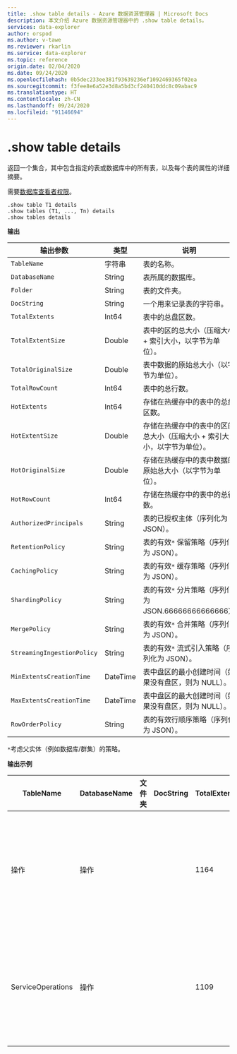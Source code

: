 ```yaml
---
title: .show table details - Azure 数据资源管理器 | Microsoft Docs
description: 本文介绍 Azure 数据资源管理器中的 .show table details。
services: data-explorer
author: orspod
ms.author: v-tawe
ms.reviewer: rkarlin
ms.service: data-explorer
ms.topic: reference
origin.date: 02/04/2020
ms.date: 09/24/2020
ms.openlocfilehash: 0b5dec233ee381f93639236ef1092469365f02ea
ms.sourcegitcommit: f3fee8e6a52e3d8a5bd3cf240410ddc8c09abac9
ms.translationtype: HT
ms.contentlocale: zh-CN
ms.lasthandoff: 09/24/2020
ms.locfileid: "91146694"
---
```

# <a name="show-table-details"></a>.show table details
返回一个集合，其中包含指定的表或数据库中的所有表，以及每个表的属性的详细摘要。

需要[数据库查看者权限](../management/access-control/role-based-authorization.md)。

```kusto
.show table T1 details
.show tables (T1, ..., Tn) details
.show tables details
```

**输出**

| 输出参数           | 类型     | 说明                                                                                     |
|----------------------------|----------|-------------------------------------------------------------------------------------------------|
| `TableName`                | 字符串   | 表的名称。                                                                          |
| `DatabaseName`             | String   | 表所属的数据库。                                                         |
| `Folder`                   | String   | 表的文件夹。                                                                             |
| `DocString`                | String   | 一个用来记录表的字符串。                                                                 |
| `TotalExtents`             | Int64    | 表中的总盘区数。                                                       |
| `TotalExtentSize`          | Double   | 表中的区的总大小（压缩大小 + 索引大小，以字节为单位）。               |
| `TotalOriginalSize`        | Double   | 表中数据的原始总大小（以字节为单位）。                                        |
| `TotalRowCount`            | Int64    | 表中的总行数。                                                          |
| `HotExtents`               | Int64    | 存储在热缓存中的表中的总盘区数。                              |
| `HotExtentSize`            | Double   | 存储在热缓存中的表中的区的总大小（压缩大小 + 索引大小，以字节为单位）。 |
| `HotOriginalSize`          | Double   | 存储在热缓存中的表中数据的原始总大小（以字节为单位）。               |
| `HotRowCount`              | Int64    | 存储在热缓存中的表中的总行数。                                 |
| `AuthorizedPrincipals`     | String   | 表的已授权主体（序列化为 JSON）。                                          |
| `RetentionPolicy`          | String   | 表的有效`*` 保留策略（序列化为 JSON）。                                  |
| `CachingPolicy`            | String   | 表的有效`*` 缓存策略（序列化为 JSON）。                                    |
| `ShardingPolicy`           | String   | 表的有效`*` 分片策略（序列化为 JSON.66666666666666）                     |
| `MergePolicy`              | String   | 表的有效`*` 合并策略（序列化为 JSON）。                                      |
| `StreamingIngestionPolicy` | String   | 表的有效`*` 流式引入策略（序列化为 JSON）。                        |
| `MinExtentsCreationTime`   | DateTime | 表中盘区的最小创建时间（如果没有盘区，则为 NULL）。         |
| `MaxExtentsCreationTime`   | DateTime | 表中盘区的最大创建时间（如果没有盘区，则为 NULL）。         |
| `RowOrderPolicy`           | String   | 表的有效行顺序策略（序列化为 JSON）。                                     |

`*`考虑父实体（例如数据库/群集）的策略。

**输出示例**

| TableName         | DatabaseName | 文件夹 | DocString | TotalExtents | TotalExtentSize | TotalOriginalSize | TotalRowCount | HotExtents | HotExtentSize | HotOriginalSize | HotRowCount | AuthorizedPrincipals                                                                                                                                                                               | RetentionPolicy                                                                                                                                       | CachingPolicy                                                                        | ShardingPolicy                                                                    | MergePolicy                                                                                                                                             | StreamingIngestionPolicy | MinExtentsCreationTime      | MaxExtentsCreationTime      |
|-------------------|--------------|--------|-----------|--------------|-----------------|-------------------|---------------|------------|---------------|-----------------|-------------|----------------------------------------------------------------------------------------------------------------------------------------------------------------------------------------------------|-------------------------------------------------------------------------------------------------------------------------------------------------------|--------------------------------------------------------------------------------------|-----------------------------------------------------------------------------------|---------------------------------------------------------------------------------------------------------------------------------------------------------|--------------------------|-----------------------------|-----------------------------|
| 操作        | 操作   |        |           | 1164         | 37687203        | 53451358          | 223325        | 29         | 838752        | 1388213         | 5117        | [{"Type":"AAD User", "DisplayName":"My Name (upn: alias@fabrikam.com)", "ObjectId": "a7a77777-4c21-4649-95c5-350bf486087b", "FQN": "aaduser=a7a77777-4c21-4649-95c5-350bf486087b", "Notes": ""}] | {"SoftDeletePeriod":"365.00:00:00", "ContainerRecyclingPeriod":"1.00:00:00", "ExtentsDataSizeLimitInBytes":0, "OriginalDataSizeLimitInBytes":0 }  | { "DataHotSpan":"4.00:00:00", "IndexHotSpan":"4.00:00:00", "ColumnOverrides": [] } | { "MaxRowCount":750000, "MaxExtentSizeInMb":1024, "MaxOriginalSizeInMb":2048 } | { "RowCountUpperBoundForMerge":0, "MaxExtentsToMerge":100, "LoopPeriod":"01:00:00", "MaxRangeInHours":3, "AllowRebuild": true, "AllowMerge": true } | Null                     |
| ServiceOperations | 操作   |        |           | 1109         | 76588803        | 91553069          | 110125        | 27         | 2635742       | 2929926         | 3162        | [{"Type":"AAD User", "DisplayName":"My Name (upn: alias@fabrikam.com)", "ObjectId": "a7a77777-4c21-4649-95c5-350bf486087b", "FQN": "aaduser=a7a77777-4c21-4649-95c5-350bf486087b", "Notes": ""}] | { "SoftDeletePeriod":"365.00:00:00", "ContainerRecyclingPeriod":"1.00:00:00", "ExtentsDataSizeLimitInBytes":0, "OriginalDataSizeLimitInBytes":0 } | { "DataHotSpan":"4.00:00:00", "IndexHotSpan":"4.00:00:00", "ColumnOverrides": [] } | { "MaxRowCount":750000, "MaxExtentSizeInMb":1024, "MaxOriginalSizeInMb":2048 } | { "RowCountUpperBoundForMerge":0, "MaxExtentsToMerge":100, "LoopPeriod":"01:00:00", "MaxRangeInHours":3, "AllowRebuild": true, "AllowMerge": true } | Null                     | 2018-02-08 15:30:38.8489786 | 2018-02-14 07:47:28.7660267 |
